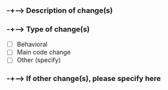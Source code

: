 ### -+--> Description of change(s)
<!-- Describe about your pull request. Note that we only speak Arabic and English, so if you're on any other language than we know, then translate. -->
<!-- Note that you need to be as more descriptive as you can so we can understand this request. -->


### -+--> Type of change(s)
<!-- Specify what kind of changes you made. -->
- [ ] Behavioral
- [ ] Main code change
- [ ] Other (specify)

### -+--> If other change(s), please specify here
<!-- Specify the change that didn't fit into the selection. -->

